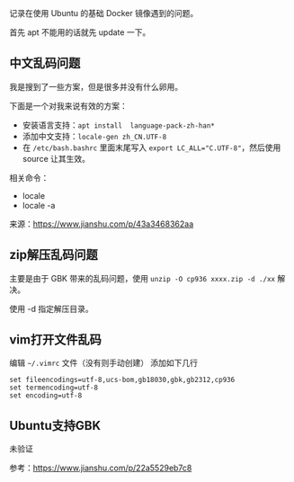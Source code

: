 记录在使用 Ubuntu 的基础 Docker 镜像遇到的问题。

首先 apt 不能用的话就先 update 一下。

## 中文乱码问题
我是搜到了一些方案，但是很多并没有什么卵用。

下面是一个对我来说有效的方案：

- 安装语言支持：`apt install  language-pack-zh-han*`
- 添加中文支持：`locale-gen zh_CN.UTF-8`
- 在 `/etc/bash.bashrc` 里面末尾写入 `export LC_ALL="C.UTF-8"`，然后使用 source 让其生效。

相关命令：
- locale
- locale -a

来源：https://www.jianshu.com/p/43a3468362aa

## zip解压乱码问题
主要是由于 GBK 带来的乱码问题，使用 `unzip -O cp936 xxxx.zip -d ./xx` 解决。

使用 -d 指定解压目录。

## vim打开文件乱码
编辑 `~/.vimrc` 文件（没有则手动创建） 添加如下几行

```
set fileencodings=utf-8,ucs-bom,gb18030,gbk,gb2312,cp936
set termencoding=utf-8
set encoding=utf-8
```

## Ubuntu支持GBK
未验证

参考：https://www.jianshu.com/p/22a5529eb7c8
